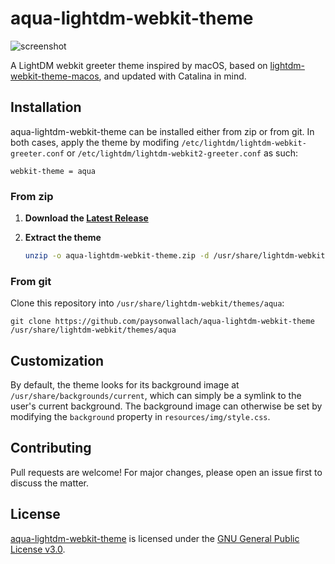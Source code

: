 # aqua-lightdm-webkit-theme

![screenshot](https://raw.githubusercontent.com/paysonwallach/aqua-lightdm-webkit-theme/master/screenshots/aqua-lightdm-webkit-theme.png)

A LightDM webkit greeter theme inspired by macOS, based on [lightdm-webkit-theme-macos](https://github.com/ZoomTen/lightdm-webkit-theme-macos), and updated with Catalina in mind.

## Installation

aqua-lightdm-webkit-theme can be installed either from zip or from git. In both cases, apply the theme by modifing `/etc/lightdm/lightdm-webkit-greeter.conf` or `/etc/lightdm/lightdm-webkit2-greeter.conf` as such:

```shell
webkit-theme = aqua
```

### From zip

1. **Download the [Latest Release](https://github.com/paysonwallach/nocturnal/releases/latest)**

2. **Extract the theme**

   ```sh
   unzip -o aqua-lightdm-webkit-theme.zip -d /usr/share/lightdm-webkit/themes/aqua
   ```

### From git

Clone this repository into `/usr/share/lightdm-webkit/themes/aqua`:

```shell
git clone https://github.com/paysonwallach/aqua-lightdm-webkit-theme /usr/share/lightdm-webkit/themes/aqua
```

## Customization

By default, the theme looks for its background image at `/usr/share/backgrounds/current`, which can simply be a symlink to the user's current background. The background image can otherwise be set by modifying the `background` property in `resources/img/style.css`.

## Contributing

Pull requests are welcome! For major changes, please open an issue first to discuss the matter.

## License

[aqua-lightdm-webkit-theme](https://github.com/paysonwallach/aqua-lightdm-webkit-theme) is licensed under the [GNU General Public License v3.0](https://github.com/paysonwallach/aqua-lightdm-webkit-theme/blob/master/LICENSE).
